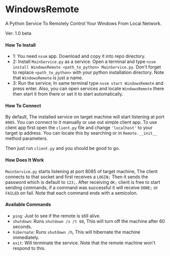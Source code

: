 # WindowsRemote
A Python Service To Remotely Control Your Windows From Local Network.

Ver: 1.0 beta

#### How To Install
- 1: You need `nssm` app. Download and copy it into repo directory.
- 2: Install `MainService.py` as a service. Open a terminal and type `nssm install WindowsRemote
<path_to_python> MainService.py`. Don't forget to replace `<path_to_python>` with your python installation directory.
Note that `WindowsRemote` is just a name.
- 3: Run the service, In same terminal type `nssm start WindowsRemote` and press enter. Also, you can open services
and locate `WindowsRemote` there then start it from there or set it to start automatically.


#### How To Connect
By default, The installed service on target machine will start listening at port `8085`.
You can connect to it manually or use out simple client app. To use client app first open the `client.py` file 
and change `'localhost'` to your target ip address. You can locate this by searching or in 
`Remote.__init__` method parameters.

Then just run `client.py` and you should be good to go.


#### How Does It Work
`MainService.py` starts listening at port 8085 of target machine, 
The client connects to that socket and first receives a `LOGIN;` Then it sends the password which is default to `123;`. 
After receiving `OK;` client is free to start sending commands, if a command was successful it will receive `DONE;` 
or `FAILED` on fail. Note that each command ends with a semicolon.


#### Available Commands
- `ping`: Just to see if the remote is still alive. 
- `shutdown`: Runs `shutdown /s /t 60`, This will turn off the machine after 60 seconds.
- `hibernate`: Runs `shutdown /h`, This will hibernate the machine immediately.
- `exit`: Will terminate the service. Note that the remote machine won't respond to this. 
